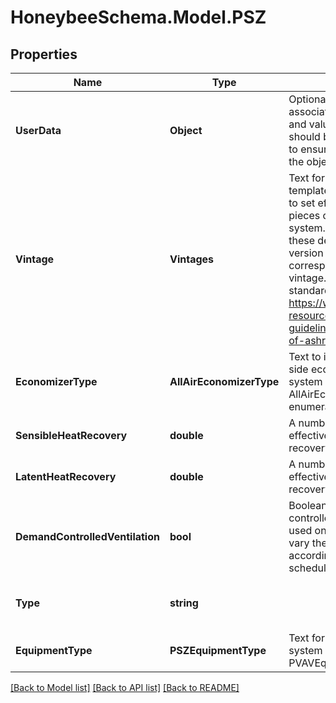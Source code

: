 
# HoneybeeSchema.Model.PSZ

## Properties

Name | Type | Description | Notes
------------ | ------------- | ------------- | -------------
**UserData** | **Object** | Optional dictionary of user data associated with the object.All keys and values of this dictionary should be of a standard data type to ensure correct serialization of the object (eg. str, float, int, list). | [optional] 
**Vintage** | **Vintages** | Text for the vintage of the template system. This will be used to set efficiencies for various pieces of equipment within the system. Further information about these defaults can be found in the version of ASHRAE 90.1 corresponding to the selected vintage. Read-only versions of the standard can be found at: https://www.ashrae.org/technical-resources/standards-and-guidelines/read-only-versions-of-ashrae-standards | [optional] 
**EconomizerType** | **AllAirEconomizerType** | Text to indicate the type of air-side economizer used on the system (from the AllAirEconomizerType enumeration). | [optional] 
**SensibleHeatRecovery** | **double** | A number between 0 and 1 for the effectiveness of sensible heat recovery within the system. | [optional] [default to 0D]
**LatentHeatRecovery** | **double** | A number between 0 and 1 for the effectiveness of latent heat recovery within the system. | [optional] [default to 0D]
**DemandControlledVentilation** | **bool** | Boolean to note whether demand controlled ventilation should be used on the system, which will vary the amount of ventilation air according to the occupancy schedule of the Rooms. | [optional] [default to false]
**Type** | **string** |  | [optional] [readonly] [default to "PSZ"]
**EquipmentType** | **PSZEquipmentType** | Text for the specific type of system equipment from the PVAVEquipmentType enumeration. | [optional] 

[[Back to Model list]](../README.md#documentation-for-models)
[[Back to API list]](../README.md#documentation-for-api-endpoints)
[[Back to README]](../README.md)

